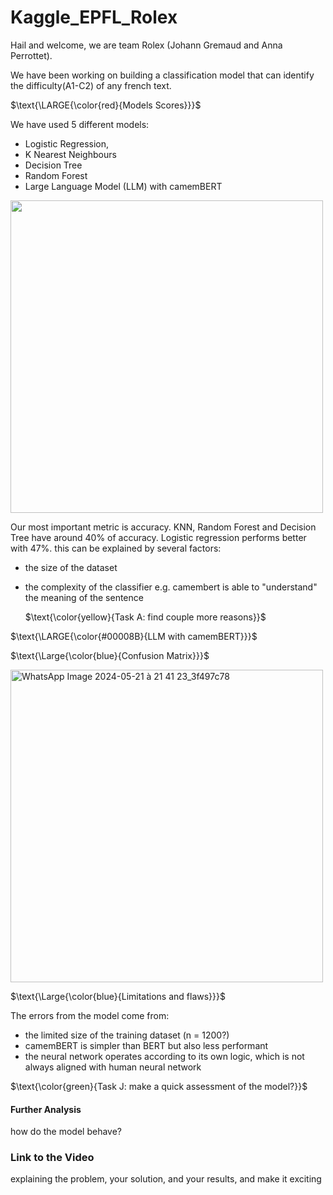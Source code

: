 # Kaggle_EPFL_Rolex
Hail and welcome, we are team Rolex (Johann Gremaud and Anna Perrottet).

We have been working on building a classification model that can identify the difficulty(A1-C2) of any french text. 

$\text{\LARGE{\color{red}{Models Scores}}}$

We have used 5 different models: 
- Logistic Regression, 
- K Nearest Neighbours
- Decision Tree
- Random Forest
- Large Language Model (LLM) with camemBERT

<img src = "https://github.com/flyingplatypuss/Kaggle-EPFL-Rolex/assets/146196573/ef66f7f3-9ab0-4df9-babe-fbc918cd69a2" width = "500" height="auto"/>

Our most important metric is accuracy. KNN, Random Forest and Decision Tree have around 40% of accuracy. Logistic regression performs better with 47%. 
this can be explained by several factors: 
- the size of the dataset
- the complexity of the classifier e.g. camembert is able to "understand" the meaning of the sentence
  
  $\text{\color{yellow}{Task A: find couple more reasons}}$
  
$\text{\LARGE{\color{#00008B}{LLM with camemBERT}}}$

$\text{\Large{\color{blue}{Confusion Matrix}}}$

<img src="https://github.com/flyingplatypuss/Kaggle-EPFL-Rolex/assets/146196573/0261567a-3c97-43e5-b169-d3e865d11d8c" alt="WhatsApp Image 2024-05-21 à 21 41 23_3f497c78" width="500" height="auto"/>


$\text{\Large{\color{blue}{Limitations and flaws}}}$

The errors from the model come from:
- the limited size of the training dataset (n = 1200?)
- camemBERT is simpler than BERT but also less performant
- the neural network operates according to its own logic, which is not always aligned with human neural network

$\text{\color{green}{Task J: make a quick assessment of the model?}}$

#### Further Analysis
how do the model behave?
### Link to the Video
explaining the problem, your solution, and your results, and make it exciting


